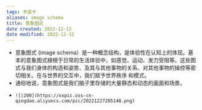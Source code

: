 ```yaml
---
tags: 术语卡
aliases: image schema
title: 意象图式
date created: 2022-12-12
date modified: 2022-12-12
---
```


-   意象图式 (image schema）是一种概念结构，是体验性在认知上的体现。基本的意象图式植根于日常的生活体验中，如感觉、运动、发力受阻等。这些图式与我们身体的构造和姿势、及其与其他事物的关系、对其他事物的操控等密切相关。在与世界的交互中，我们赋予世界秩序  和模式。
-   ﻿通俗地说，意象图式是我们脑子里存储的大量静态和动态的画面和场景。
-     ![|200](https://xxpic.oss-cn-qingdao.aliyuncs.com/pic/20221227205148.png) 
